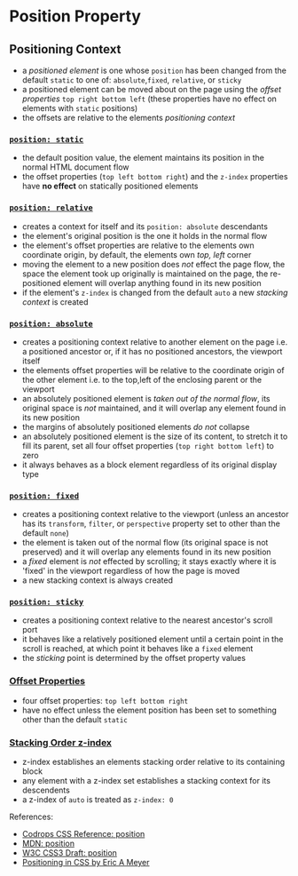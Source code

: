 # Position Property

## Positioning Context

- a _positioned element_ is one whose `position` has been changed from the
  default `static` to one of: `absolute`,`fixed`, `relative`, or `sticky`
- a positioned element can be moved about on the page using the _offset
  properties_ `top right bottom left` (these properties have no effect on
  elements with `static` positions)
- the offsets are relative to the elements _positioning context_

### [`position: static`](https://janegca.github.io/examples/css/positioning/pos-static.html)

- the default position value, the element maintains its position in the normal
  HTML document flow
- the offset properties (`top left bottom right`) and the `z-index` properties
  have **no effect** on statically positioned elements

### [`position: relative`](https://janegca.github.io/examples/css/positioning/pos-relative.html)

- creates a context for itself and its `position: absolute` descendants
- the element's original position is the one it holds in the normal flow
- the element's offset properties are relative to the elements own coordinate
  origin, by default, the elements own _top, left_ corner
- moving the element to a new position does _not_ effect the page flow, the
  space the element took up originally is maintained on the page, the
  re-positioned element will overlap anything found in its new position
- if the element's `z-index` is changed from the default `auto` a new _stacking
  context_ is created

### [`position: absolute`](https://janegca.github.io/examples/css/positioning/pos-absolute.html)

- creates a positioning context relative to another element on the page i.e. a
  positioned ancestor or, if it has no positioned ancestors, the viewport itself
- the elements offset properties will be relative to the coordinate origin of
  the other element i.e. to the top,left of the enclosing parent or the viewport
- an absolutely positioned element is _taken out of the normal flow_, its
  original space is _not_ maintained, and it will overlap any element found in
  its new position
- the margins of absolutely positioned elements _do not_ collapse
- an absolutely positioned element is the size of its content, to stretch it to
  fill its parent, set all four offset properties (`top right bottom left`) to
  zero
- it always behaves as a block element regardless of its original display type

### [`position: fixed`](https://janegca.github.io/examples/css/positioning/pos-fixed.html)

- creates a positioning context relative to the viewport (unless an ancestor has
  its `transform`, `filter`, or `perspective` property set to other than the
  default `none`)
- the element is taken out of the normal flow (its original space is not
  preserved) and it will overlap any elements found in its new position
- a _fixed_ element is _not_ effected by scrolling; it stays exactly where it is
  'fixed' in the viewport regardless of how the page is moved
- a new stacking context is always created

### [`position: sticky`](https://janegca.github.io/examples/css/positioning/pos-sticky.html)

- creates a positioning context relative to the nearest ancestor's scroll port
- it behaves like a relatively positioned element until a certain point in the
  scroll is reached, at which point it behaves like a `fixed` element
- the _sticking_ point is determined by the offset property values

### [Offset Properties](https://janegca.github.io/examples/css/positioning/pos-offsets.html)

- four offset properties: `top left bottom right`
- have no effect unless the element position has been set to something other
  than the default `static`

### [Stacking Order z-index](https://janegca.github.io/examples/css/positioning/pos-z-index.html)

- z-index establishes an elements stacking order relative to its containing
  block
- any element with a z-index set establishes a stacking context for its
  descendents
- a z-index of `auto` is treated as `z-index: 0`

References:

- [Codrops CSS Reference: position](https://tympanus.net/codrops/css_reference/position/)
- [MDN: position](https://developer.mozilla.org/en-US/docs/Web/CSS/position)
- [W3C CSS3 Draft: position](https://drafts.csswg.org/css-position-3/#propdef-position)
- [Positioning in CSS by Eric A Meyer](https://www.oreilly.com/library/view/positioning-in-css/9781491930366/)
